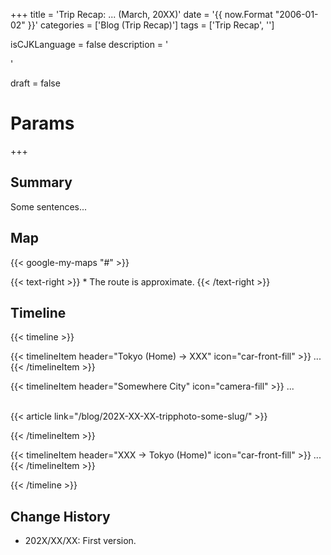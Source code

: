 +++
title = 'Trip Recap: ... (March, 20XX)'
date = '{{ now.Format "2006-01-02" }}'
categories = ['Blog (Trip Recap)']
tags = ['Trip Recap', '<Prefecture>']

isCJKLanguage = false
description = '<Summary by ChatGPT>'

draft = false

# Params
+++


## Summary

Some sentences...


## Map

{{< google-my-maps "#" >}}

{{< text-right >}}
\* The route is approximate.
{{< /text-right >}}


## Timeline

{{< timeline >}}


{{< timelineItem header="Tokyo (Home) → XXX" icon="car-front-fill" >}}
...
{{< /timelineItem >}}


{{< timelineItem header="Somewhere City" icon="camera-fill" >}}
...<br><br>

{{< article link="/blog/202X-XX-XX-tripphoto-some-slug/" >}}

{{< /timelineItem >}}


{{< timelineItem header="XXX → Tokyo (Home)" icon="car-front-fill" >}}
...
{{< /timelineItem >}}


{{< /timeline >}}


## Change History

- 202X/XX/XX: First version.


